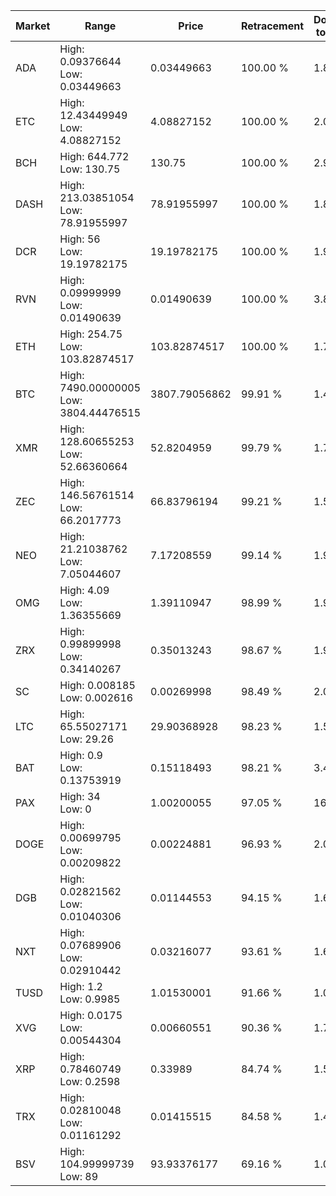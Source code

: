 | Market | Range | Price| Retracement | Doubles to 50% |
| --- | --- | --- | --- | --- |
| ADA | High: 0.09376644<br />Low: 0.03449663 | 0.03449663 | 100.00 % | 1.86 |
| ETC | High: 12.43449949<br />Low: 4.08827152 | 4.08827152 | 100.00 % | 2.02 |
| BCH | High: 644.772<br />Low: 130.75 | 130.75 | 100.00 % | 2.97 |
| DASH | High: 213.03851054<br />Low: 78.91955997 | 78.91955997 | 100.00 % | 1.85 |
| DCR | High: 56<br />Low: 19.19782175 | 19.19782175 | 100.00 % | 1.96 |
| RVN | High: 0.09999999<br />Low: 0.01490639 | 0.01490639 | 100.00 % | 3.85 |
| ETH | High: 254.75<br />Low: 103.82874517 | 103.82874517 | 100.00 % | 1.73 |
| BTC | High: 7490.00000005<br />Low: 3804.44476515 | 3807.79056862 | 99.91 % | 1.48 |
| XMR | High: 128.60655253<br />Low: 52.66360664 | 52.8204959 | 99.79 % | 1.72 |
| ZEC | High: 146.56761514<br />Low: 66.2017773 | 66.83796194 | 99.21 % | 1.59 |
| NEO | High: 21.21038762<br />Low: 7.05044607 | 7.17208559 | 99.14 % | 1.97 |
| OMG | High: 4.09<br />Low: 1.36355669 | 1.39110947 | 98.99 % | 1.96 |
| ZRX | High: 0.99899998<br />Low: 0.34140267 | 0.35013243 | 98.67 % | 1.91 |
| SC | High: 0.008185<br />Low: 0.002616 | 0.00269998 | 98.49 % | 2.00 |
| LTC | High: 65.55027171<br />Low: 29.26 | 29.90368928 | 98.23 % | 1.59 |
| BAT | High: 0.9<br />Low: 0.13753919 | 0.15118493 | 98.21 % | 3.43 |
| PAX | High: 34<br />Low: 0 | 1.00200055 | 97.05 % | 16.97 |
| DOGE | High: 0.00699795<br />Low: 0.00209822 | 0.00224881 | 96.93 % | 2.02 |
| DGB | High: 0.02821562<br />Low: 0.01040306 | 0.01144553 | 94.15 % | 1.69 |
| NXT | High: 0.07689906<br />Low: 0.02910442 | 0.03216077 | 93.61 % | 1.65 |
| TUSD | High: 1.2<br />Low: 0.9985 | 1.01530001 | 91.66 % | 1.08 |
| XVG | High: 0.0175<br />Low: 0.00544304 | 0.00660551 | 90.36 % | 1.74 |
| XRP | High: 0.78460749<br />Low: 0.2598 | 0.33989 | 84.74 % | 1.54 |
| TRX | High: 0.02810048<br />Low: 0.01161292 | 0.01415515 | 84.58 % | 1.40 |
| BSV | High: 104.99999739<br />Low: 89 | 93.93376177 | 69.16 % | 1.03 |
